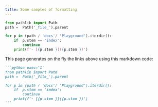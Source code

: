 ```yaml
---
title: Some samples of formatting 
---
```


```python exec='1'
from pathlib import Path
path =  Path('_file_').parent

for p in (path / 'docs'/ 'Playground').iterdir():
    if  p.stem == 'index':
        continue
    print(f'- [{p.stem }]({p.stem })')
```

This page generates on the fly the links above using this markdown code: 

````markdown 
```python exec='1'
from pathlib import Path
path =  Path('_file_').parent

for p in (path / 'docs'/ 'Playground').iterdir():
    if  p.stem == 'index':
        continue
    print(f'- [{p.stem }]({p.stem })')
```
````



